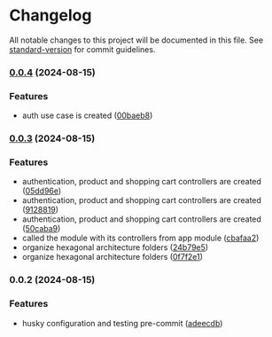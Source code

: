 # Changelog

All notable changes to this project will be documented in this file. See [standard-version](https://github.com/conventional-changelog/standard-version) for commit guidelines.

### [0.0.4](https://github.com/Developerproject2024/app-marketplace-api/compare/v0.0.3...v0.0.4) (2024-08-15)


### Features

* auth use case is created ([00baeb8](https://github.com/Developerproject2024/app-marketplace-api/commit/00baeb859c6a6de772c9fa0398284315252a4bcc))

### [0.0.3](https://github.com/Developerproject2024/app-marketplace-api/compare/v0.0.2...v0.0.3) (2024-08-15)


### Features

* authentication, product and shopping cart controllers are created ([05dd96e](https://github.com/Developerproject2024/app-marketplace-api/commit/05dd96e3f7fa879b0cc0bb46e812723d93cb9722))
* authentication, product and shopping cart controllers are created ([9128819](https://github.com/Developerproject2024/app-marketplace-api/commit/91288198aeab412d1b30a288625bcec1c19851c0))
* authentication, product and shopping cart controllers are created ([50caba9](https://github.com/Developerproject2024/app-marketplace-api/commit/50caba9d1a1a4c7cd59e2bded0d1587e4fea005a))
* called the module with its controllers from app module ([cbafaa2](https://github.com/Developerproject2024/app-marketplace-api/commit/cbafaa233e3399c8ad9acb87f4094bec4426caaf))
* organize hexagonal architecture folders ([24b79e5](https://github.com/Developerproject2024/app-marketplace-api/commit/24b79e5f02e8df30169558fa5c925275919608d9))
* organize hexagonal architecture folders ([0f7f2e1](https://github.com/Developerproject2024/app-marketplace-api/commit/0f7f2e10eebed09c0bc52f19116d3f88555a86c2))

### 0.0.2 (2024-08-15)


### Features

* husky configuration and testing pre-commit ([adeecdb](https://github.com/Developerproject2024/app-marketplace-api/commit/adeecdb03fb0d64cb089727afb36a10db227a49d))
